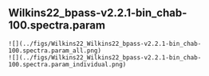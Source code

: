 ## Wilkins22_bpass-v2.2.1-bin_chab-100.spectra.param

    ![](../figs/Wilkins22_Wilkins22_bpass-v2.2.1-bin_chab-100.spectra.param_all.png)
    ![](../figs/Wilkins22_Wilkins22_bpass-v2.2.1-bin_chab-100.spectra.param_individual.png)

    